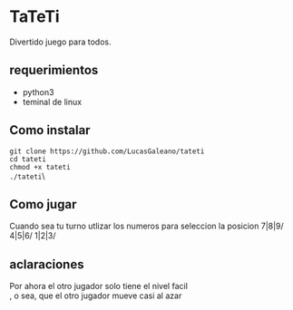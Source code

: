 # TaTeTi

Divertido juego para todos.

## requerimientos
- python3
- teminal de linux

## Como instalar
`git clone https://github.com/LucasGaleano/tateti`\
`cd tateti`\
`chmod +x tateti`\
`./tateti`\

## Como jugar
Cuando sea tu turno utlizar los numeros para seleccion la posicion
7|8|9/
4|5|6/
1|2|3/

aclaraciones
---
Por ahora el otro jugador solo tiene el nivel facil\
, o sea, que el otro jugador mueve casi al azar

